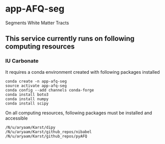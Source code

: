 # app-AFQ-seg
Segments White Matter Tracts

## This service currently runs on following computing resources

### IU Carbonate

It requires a conda environment created with following packages installed

```
conda create -n app-afq-seg
source activate app-afq-seg
conda config --add channels conda-forge
conda install boto3
conda install numpy
conda install scipy
```

On all computing resources, following packages must be installed and accessible 

```
/N/u/aryaam/Karst/dipy
/N/u/aryaam/Karst/github_repos/nibabel
/N/u/aryaam/Karst/github_repos/pyAFQ
```
